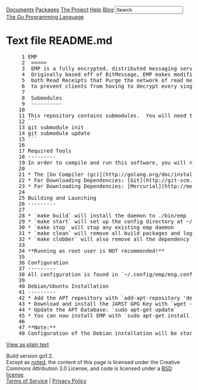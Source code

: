 <!DOCTYPE html>
<html>
<head>
<meta http-equiv="Content-Type" content="text/html; charset=utf-8">

  <title>README.md - The Go Programming Language</title>

<link type="text/css" rel="stylesheet" href="/lib/godoc/style.css">

<script type="text/javascript">window.initFuncs = [];</script>
</head>
<body>

<div id="topbar" class="wide"><div class="container">

<form method="GET" action="/search">
<div id="menu">
<a href="/doc/">Documents</a>
<a href="/pkg/">Packages</a>
<a href="/project/">The Project</a>
<a href="/help/">Help</a>
<a href="/blog/">Blog</a>

<input type="text" id="search" name="q" class="inactive" value="Search" placeholder="Search">
</div>
<div id="heading"><a href="/">The Go Programming Language</a></div>
</form>

</div></div>



<div id="page" class="wide">
<div class="container">


  <div id="plusone"><g:plusone size="small" annotation="none"></g:plusone></div>
  <h1>Text file README.md</h1>




<div id="nav"></div>


<pre><span id="L1" class="ln">     1</span>	EMP
<span id="L2" class="ln">     2</span>	=====
<span id="L3" class="ln">     3</span>	EMP is a fully encrypted, distributed messaging service designed with speed in mind.
<span id="L4" class="ln">     4</span>	Originally based off of BitMessage, EMP makes modifications to the API to include
<span id="L5" class="ln">     5</span>	both Read Receipts that Purge the network of read messages, and an extra identification field
<span id="L6" class="ln">     6</span>	to prevent clients from having to decrypt every single incoming message.
<span id="L7" class="ln">     7</span>	
<span id="L8" class="ln">     8</span>	Submodules
<span id="L9" class="ln">     9</span>	----------
<span id="L10" class="ln">    10</span>	
<span id="L11" class="ln">    11</span>	This repository contains submodules.  You will need to run:
<span id="L12" class="ln">    12</span>	```
<span id="L13" class="ln">    13</span>	git submodule init
<span id="L14" class="ln">    14</span>	git submodule update
<span id="L15" class="ln">    15</span>	```
<span id="L16" class="ln">    16</span>	
<span id="L17" class="ln">    17</span>	Required Tools
<span id="L18" class="ln">    18</span>	---------
<span id="L19" class="ln">    19</span>	In order to compile and run this software, you will need:
<span id="L20" class="ln">    20</span>	
<span id="L21" class="ln">    21</span>	* The [Go Compiler (gc)](http://golang.org/doc/install)
<span id="L22" class="ln">    22</span>	* For Downloading Dependencies: [Git](http://git-scm.com/book/en/Getting-Started-Installing-Git)
<span id="L23" class="ln">    23</span>	* For Downloading Dependencies: [Mercurial](http://mercurial.selenic.com/wiki/Download)
<span id="L24" class="ln">    24</span>	
<span id="L25" class="ln">    25</span>	Building and Launching
<span id="L26" class="ln">    26</span>	---------
<span id="L27" class="ln">    27</span>	
<span id="L28" class="ln">    28</span>	* `make build` will install the daemon to ./bin/emp
<span id="L29" class="ln">    29</span>	* `make start` will set up the config directory at ~/.config/emp/, then build and run the daemon, outputting to the log file at ~/.config/emp/log/log_&lt;date&gt;
<span id="L30" class="ln">    30</span>	* `make stop` will stop any existing emp daemon
<span id="L31" class="ln">    31</span>	* `make clean` will remove all build packages and log files
<span id="L32" class="ln">    32</span>	* `make clobber` will also remove all the dependency sources
<span id="L33" class="ln">    33</span>	
<span id="L34" class="ln">    34</span>	**Running as root user is NOT recommended!**
<span id="L35" class="ln">    35</span>	
<span id="L36" class="ln">    36</span>	Configuration
<span id="L37" class="ln">    37</span>	---------
<span id="L38" class="ln">    38</span>	All configuration is found in `~/.config/emp/msg.conf`, which is installed automatically with `make start`. An example is found in `./script/msg.conf.example`. The example should be good for most users, but if you plan on running a &#34;backbone&#34; node, make sure to add your external IP to msg.conf in order to have it circulated around the network.
<span id="L39" class="ln">    39</span>	
<span id="L40" class="ln">    40</span>	Debian/Ubuntu Installation
<span id="L41" class="ln">    41</span>	---------
<span id="L42" class="ln">    42</span>	* Add the APT repository with `add-apt-repository &#39;deb http://emp.jar.st/repos/apt/debian unstable main&#39;`
<span id="L43" class="ln">    43</span>	* Download and install the JARST GPG Key with `wget -O key http://emp.jar.st/repos/apt/debian/conf/jarst.gpg.key &amp;&amp; sudo apt-key add key; rm -f key`
<span id="L44" class="ln">    44</span>	* Update the APT Database: `sudo apt-get update`
<span id="L45" class="ln">    45</span>	* You can now install EMP with `sudo apt-get install emp`
<span id="L46" class="ln">    46</span>	
<span id="L47" class="ln">    47</span>	**Note:**
<span id="L48" class="ln">    48</span>	Configuration of the Debian installation will be stored in `/usr/share/emp/` instead of the home directory.
</pre><p><a href="/README.md?m=text">View as plain text</a></p>

<div id="footer">
Build version go1.2.<br>
Except as <a href="http://code.google.com/policies.html#restrictions">noted</a>,
the content of this page is licensed under the
Creative Commons Attribution 3.0 License,
and code is licensed under a <a href="/LICENSE">BSD license</a>.<br>
<a href="/doc/tos.html">Terms of Service</a> | 
<a href="http://www.google.com/intl/en/policies/privacy/">Privacy Policy</a>
</div>

</div><!-- .container -->
</div><!-- #page -->

<script type="text/javascript" src="/lib/godoc/jquery.js"></script>

<script type="text/javascript" src="/lib/godoc/godocs.js"></script>

</body>
</html>

